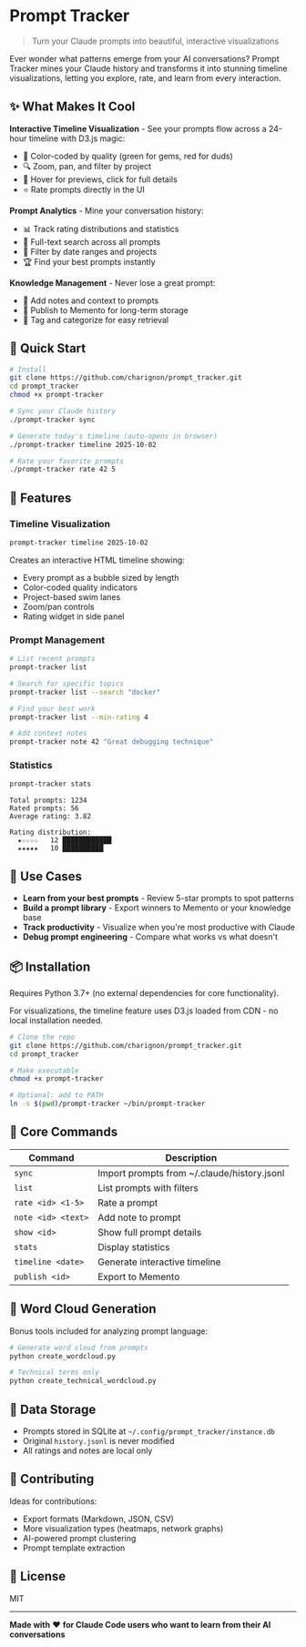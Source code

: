 # Prompt Tracker

> Turn your Claude prompts into beautiful, interactive visualizations

Ever wonder what patterns emerge from your AI conversations? Prompt Tracker mines your Claude history and transforms it into stunning timeline visualizations, letting you explore, rate, and learn from every interaction.

## ✨ What Makes It Cool

**Interactive Timeline Visualization** - See your prompts flow across a 24-hour timeline with D3.js magic:
- 🎨 Color-coded by quality (green for gems, red for duds)
- 🔍 Zoom, pan, and filter by project
- 💫 Hover for previews, click for full details
- ⭐ Rate prompts directly in the UI

**Prompt Analytics** - Mine your conversation history:
- 📊 Track rating distributions and statistics
- 🔎 Full-text search across all prompts
- 📅 Filter by date ranges and projects
- 🏆 Find your best prompts instantly

**Knowledge Management** - Never lose a great prompt:
- 📝 Add notes and context to prompts
- 🔗 Publish to Memento for long-term storage
- 🎯 Tag and categorize for easy retrieval

## 🚀 Quick Start

```bash
# Install
git clone https://github.com/charignon/prompt_tracker.git
cd prompt_tracker
chmod +x prompt-tracker

# Sync your Claude history
./prompt-tracker sync

# Generate today's timeline (auto-opens in browser)
./prompt-tracker timeline 2025-10-02

# Rate your favorite prompts
./prompt-tracker rate 42 5
```

## 📸 Features

### Timeline Visualization
```bash
prompt-tracker timeline 2025-10-02
```
Creates an interactive HTML timeline showing:
- Every prompt as a bubble sized by length
- Color-coded quality indicators
- Project-based swim lanes
- Zoom/pan controls
- Rating widget in side panel

### Prompt Management
```bash
# List recent prompts
prompt-tracker list

# Search for specific topics
prompt-tracker list --search "docker"

# Find your best work
prompt-tracker list --min-rating 4

# Add context notes
prompt-tracker note 42 "Great debugging technique"
```

### Statistics
```bash
prompt-tracker stats
```
```
Total prompts: 1234
Rated prompts: 56
Average rating: 3.82

Rating distribution:
  ★☆☆☆☆   12 ████████████
  ★★★★★   10 ██████████
```

## 🎯 Use Cases

- **Learn from your best prompts** - Review 5-star prompts to spot patterns
- **Build a prompt library** - Export winners to Memento or your knowledge base
- **Track productivity** - Visualize when you're most productive with Claude
- **Debug prompt engineering** - Compare what works vs what doesn't

## 📦 Installation

Requires Python 3.7+ (no external dependencies for core functionality).

For visualizations, the timeline feature uses D3.js loaded from CDN - no local installation needed.

```bash
# Clone the repo
git clone https://github.com/charignon/prompt_tracker.git
cd prompt_tracker

# Make executable
chmod +x prompt-tracker

# Optional: add to PATH
ln -s $(pwd)/prompt-tracker ~/bin/prompt-tracker
```

## 🔧 Core Commands

| Command | Description |
|---------|-------------|
| `sync` | Import prompts from ~/.claude/history.jsonl |
| `list` | List prompts with filters |
| `rate <id> <1-5>` | Rate a prompt |
| `note <id> <text>` | Add note to prompt |
| `show <id>` | Show full prompt details |
| `stats` | Display statistics |
| `timeline <date>` | Generate interactive timeline |
| `publish <id>` | Export to Memento |

## 🎨 Word Cloud Generation

Bonus tools included for analyzing prompt language:

```bash
# Generate word cloud from prompts
python create_wordcloud.py

# Technical terms only
python create_technical_wordcloud.py
```

## 💾 Data Storage

- Prompts stored in SQLite at `~/.config/prompt_tracker/instance.db`
- Original `history.jsonl` is never modified
- All ratings and notes are local only

## 🤝 Contributing

Ideas for contributions:
- Export formats (Markdown, JSON, CSV)
- More visualization types (heatmaps, network graphs)
- AI-powered prompt clustering
- Prompt template extraction

## 📄 License

MIT

---

**Made with** ❤️ **for Claude Code users who want to learn from their AI conversations**
